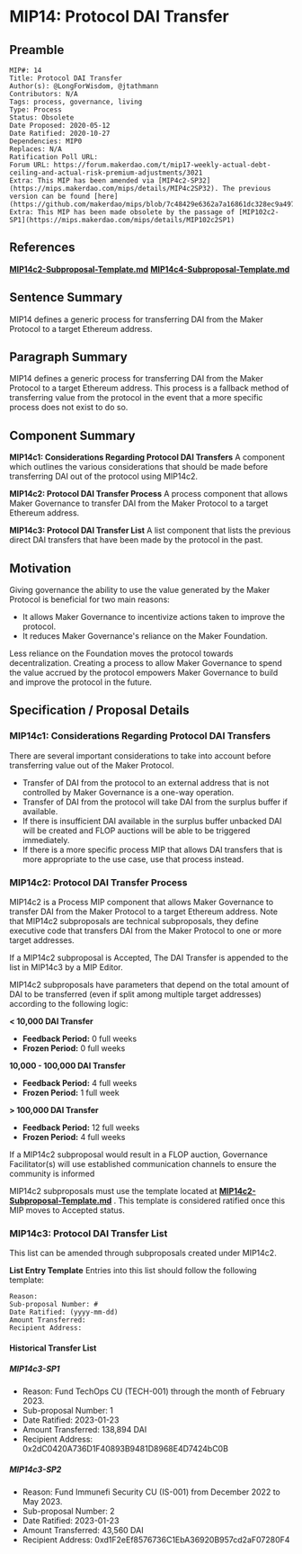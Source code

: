 # MIP14: Protocol DAI Transfer

## Preamble

```
MIP#: 14
Title: Protocol DAI Transfer
Author(s): @LongForWisdom, @jtathmann
Contributors: N/A
Tags: process, governance, living
Type: Process
Status: Obsolete
Date Proposed: 2020-05-12
Date Ratified: 2020-10-27
Dependencies: MIP0
Replaces: N/A
Ratification Poll URL:
Forum URL: https://forum.makerdao.com/t/mip17-weekly-actual-debt-ceiling-and-actual-risk-premium-adjustments/3021
Extra: This MIP has been amended via [MIP4c2-SP32](https://mips.makerdao.com/mips/details/MIP4c2SP32). The previous version can be found [here](https://github.com/makerdao/mips/blob/7c48429e6362a7a16861dc328ec9a4978dd2e3f9/MIP14/mip14.md.
Extra: This MIP has been made obsolete by the passage of [MIP102c2-SP1](https://mips.makerdao.com/mips/details/MIP102c2SP1)
```

## References

**[MIP14c2-Subproposal-Template.md](MIP14c2-Subproposal-Template.md)**
**[MIP14c4-Subproposal-Template.md](MIP14c4-Subproposal-Template.md)**

## Sentence Summary

MIP14 defines a generic process for transferring DAI from the Maker Protocol to a target Ethereum address.

## Paragraph Summary

MIP14 defines a generic process for transferring DAI from the Maker Protocol to a target Ethereum address. This process is a fallback method of transferring value from the protocol in the event that a more specific process does not exist to do so.

## Component Summary

**MIP14c1: Considerations Regarding Protocol DAI Transfers**
A component which outlines the various considerations that should be made before transferring DAI out of the protocol using MIP14c2.

**MIP14c2: Protocol DAI Transfer Process**
A process component that allows Maker Governance to transfer DAI from the Maker Protocol to a target Ethereum address.

**MIP14c3: Protocol DAI Transfer List**
A list component that lists the previous direct DAI transfers that have been made by the protocol in the past.

## Motivation

Giving governance the ability to use the value generated by the Maker Protocol is beneficial for two main reasons:

* It allows Maker Governance to incentivize actions taken to improve the protocol.
* It reduces Maker Governance's reliance on the Maker Foundation.

Less reliance on the Foundation moves the protocol towards decentralization. Creating a process to allow Maker Governance to spend the value accrued by the protocol empowers Maker Governance to build and improve the protocol in the future.

## Specification / Proposal Details

### MIP14c1: Considerations Regarding Protocol DAI Transfers

There are several important considerations to take into account before transferring value out of the Maker Protocol.

* Transfer of DAI from the protocol to an external address that is not controlled by Maker Governance is a one-way operation.
* Transfer of DAI from the protocol will take DAI from the surplus buffer if available.
* If there is insufficient DAI available in the surplus buffer unbacked DAI will be created and FLOP auctions will be able to be triggered immediately.
* If there is a more specific process MIP that allows DAI transfers that is more appropriate to the use case, use that process instead.

### MIP14c2: Protocol DAI Transfer Process

MIP14c2 is a Process MIP component that allows Maker Governance to transfer DAI from the Maker Protocol to a target Ethereum address. Note that MIP14c2 subproposals are technical subproposals, they define executive code that transfers DAI from the Maker Protocol to one or more target addresses.

If a MIP14c2 subproposal is Accepted, The DAI Transfer is appended to the list in MIP14c3 by a MIP Editor.

MIP14c2 subproposals have parameters that depend on the total amount of DAI to be transferred (even if split among multiple target addresses) according to the following logic:

**< 10,000 DAI Transfer**

* **Feedback Period:**  0 full weeks
* **Frozen Period:**  0 full weeks

**10,000 - 100,000 DAI Transfer**

* **Feedback Period:**  4 full weeks
* **Frozen Period:**  1 full week

**> 100,000 DAI Transfer**

* **Feedback Period:**  12 full weeks
* **Frozen Period:**  4 full weeks

If a MIP14c2 subproposal would result in a FLOP auction, Governance Facilitator(s) will use established communication channels to ensure the community is informed

MIP14c2 subproposals must use the template located at  **[MIP14c2-Subproposal-Template.md](https://github.com/makerdao/mips/blob/master/MIP14/MIP14c2-Subproposal-Template.md)** . This template is considered ratified once this MIP moves to Accepted status.

### MIP14c3: Protocol DAI Transfer List

This list can be amended through subproposals created under MIP14c2.

**List Entry Template**  Entries into this list should follow the following template:

```
Reason:
Sub-proposal Number: #
Date Ratified: (yyyy-mm-dd)
Amount Transferred:
Recipient Address:
```

#### Historical Transfer List  

##### MIP14c3-SP1

- Reason: Fund TechOps CU (TECH-001) through the month of February 2023.
- Sub-proposal Number: 1
- Date Ratified: 2023-01-23
- Amount Transferred: 138,894 DAI
- Recipient Address: 0x2dC0420A736D1F40893B9481D8968E4D7424bC0B


##### MIP14c3-SP2

- Reason: Fund Immunefi Security CU (IS-001) from December 2022 to May 2023.
- Sub-proposal Number: 2
- Date Ratified: 2023-01-23
- Amount Transferred: 43,560 DAI
- Recipient Address: 0xd1F2eEf8576736C1EbA36920B957cd2aF07280F4



